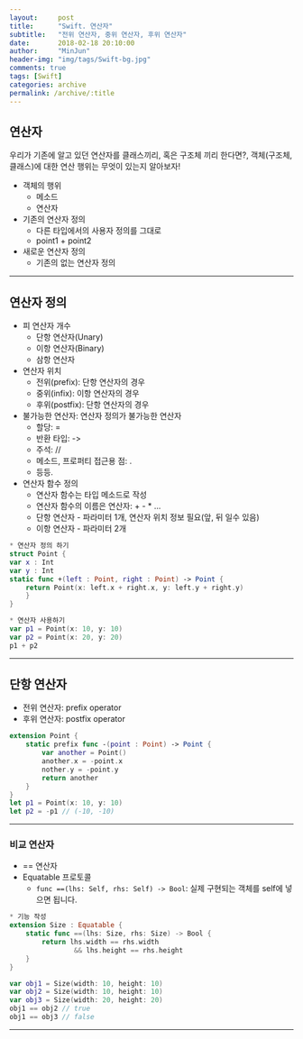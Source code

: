 ```yaml
---
layout:     post
title:      "Swift. 연산자"
subtitle:   "전위 연산자, 중위 연산자, 후위 연산자"
date:       2018-02-18 20:10:00
author:     "MinJun"
header-img: "img/tags/Swift-bg.jpg"
comments: true 
tags: [Swift]
categories: archive
permalink: /archive/:title
---
```


## 연산자 

우리가 기존에 알고 있던 연산자를 클래스끼리, 혹은 구조체 끼리 한다면?, 객체(구조체, 클래스)에 대한 연산 행위는 무엇이 있는지 알아보자!

- 객체의 행위 
	- 메소드
	- 연산자
- 기존의 연산자 정의
	- 다른 타입에서의 사용자 정의를 그대로
	- point1 + point2
- 새로운 연산자 정의
	- 기존의 없는 연산자 정의        

---


## 연산자 정의 

- 피 연산자 개수 
	- 단항 연산자(Unary)
	- 이항 연산자(Binary)
	- 삼항 연산자 
- 연산자 위치
	- 전위(prefix): 단항 연산자의 경우 
	- 중위(infix): 이항 연산자의 경우  
	- 후위(postfix): 단항 연산자의 경우 
- 불가능한 연산자: 연산자 정의가 불가능한 연산자
	- 할당: = 
	- 반환 타입: ->
	- 주석: //
	- 메소드, 프로퍼티 접근용 점: .
	- 등등.
- 연산자 함수 정의
	- 연산자 함수는 타입 메소드로 작성
	- 연산자 함수의 이름은 연산자: + - * ...
	- 단항 연산자 - 파라미터 1개, 연산자 위치 정보 필요(앞, 뒤 일수 있음)
	- 이항 연산자 - 파라미터 2개 <br>

```swift
* 연산자 정의 하기
struct Point {
var x : Int
var y : Int
static func +(left : Point, right : Point) -> Point {
	return Point(x: left.x + right.x, y: left.y + right.y) 
	}
}

* 연산자 사용하기
var p1 = Point(x: 10, y: 10) 
var p2 = Point(x: 20, y: 20) 
p1 + p2
```

---

## 단항 연산자

- 전위 연산자: prefix operator
- 후위 연산자: postfix operator  

```swift
extension Point {
	static prefix func -(point : Point) -> Point {
		var another = Point() 
		another.x = -point.x 
		nother.y = -point.y 
		return another	
	}
}
let p1 = Point(x: 10, y: 10) 
let p2 = -p1 // (-10, -10)
``` 
  
---
 
   
### 비교 연산자 
- == 연산자
- Equatable 프로토콜
	- `func ==(lhs: Self, rhs: Self) -> Bool`: 실제 구현되는 객체를 self에 넣으면 됩니다.

```swift
* 기능 작성 
extension Size : Equatable {
	static func ==(lhs: Size, rhs: Size) -> Bool {
		return lhs.width == rhs.width
				&& lhs.height == rhs.height
	} 
}

var obj1 = Size(width: 10, height: 10) 
var obj2 = Size(width: 10, height: 10) 
var obj3 = Size(width: 20, height: 20)
obj1 == obj2 // true 
obj1 == obj3 // false
```

---

